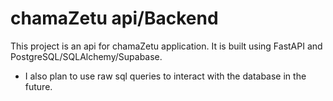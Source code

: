 # chamaZetu api/Backend

This project is an api for chamaZetu application. It is built using FastAPI and PostgreSQL/SQLAlchemy/Supabase.

- I also plan to use raw sql queries to interact with the database in the future.
